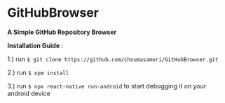 # GitHubBrowser
**A Simple GitHub Repository Browser**

**Installation Guide** :

1.) run ```$ git clone https://github.com/choumasamori/GitHubBrowser.git```

2.) run ```$ npm install```

3.) run ```$ npx react-native run-android``` to start debugging it on your android device

